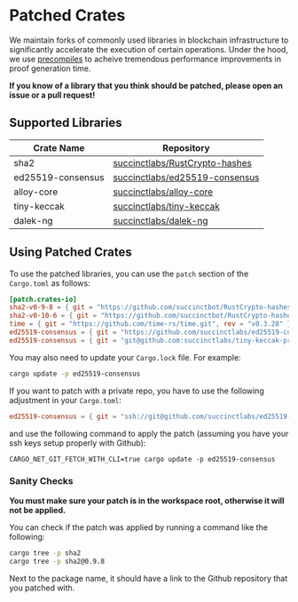 # Patched Crates

We maintain forks of commonly used libraries in blockchain infrastructure to significantly accelerate the execution of certain operations.
Under the hood, we use [precompiles](./precompiles.md) to acheive tremendous performance improvements in proof generation time.

**If you know of a library that you think should be patched, please open an issue or a pull request!**

## Supported Libraries

| Crate Name          | Repository                                             |
|---------------------|--------------------------------------------------------|
| sha2                | [succinctlabs/RustCrypto-hashes](https://github.com/succinctlabs/RustCrypto-hashes-private) |
| ed25519-consensus   | [succinctlabs/ed25519-consensus](https://github.com/succinctlabs/ed25519-consensus-private) |
| alloy-core          | [succinctlabs/alloy-core](https://github.com/succinctlabs/alloy-core-private) |
| tiny-keccak         | [succinctlabs/tiny-keccak](https://github.com/succinctlabs/tiny-keccak-private) |
| dalek-ng           | [succinctlabs/dalek-ng](https://github.com/succinctlabs/dalek-ng-private) |

## Using Patched Crates

To use the patched libraries, you can use the `patch` section of the `Cargo.toml` as follows:

```toml
[patch.crates-io]
sha2-v0-9-8 = { git = "https://github.com/succinctbot/RustCrypto-hashes.git", package = "sha2", branch = "v0.9.8" }
sha2-v0-10-6 = { git = "https://github.com/succinctbot/RustCrypto-hashes.git", package = "sha2", branch = "main" }
time = { git = "https://github.com/time-rs/time.git", rev = "v0.3.28" }
ed25519-consensus = { git = "https://github.com/succinctlabs/ed25519-consensus-private.git" }
ed25519-consensus = { git = "git@github.com:succinctlabs/tiny-keccak-private.git" }
```

You may also need to update your `Cargo.lock` file. For example:

```bash
cargo update -p ed25519-consensus
```

If you want to patch with a private repo, you have to use the following adjustment in your `Cargo.toml`:

```toml
ed25519-consensus = { git = "ssh://git@github.com/succinctlabs/ed25519-consensus-private.git" }
```
and use the following command to apply the patch (assuming you have your ssh keys setup properly with Github):
```
CARGO_NET_GIT_FETCH_WITH_CLI=true cargo update -p ed25519-consensus
```

### Sanity Checks

**You must make sure your patch is in the workspace root, otherwise it will not be applied.**

You can check if the patch was applied by running a command like the following:
```bash
cargo tree -p sha2
cargo tree -p sha2@0.9.8
```

Next to the package name, it should have a link to the Github repository that you patched with.